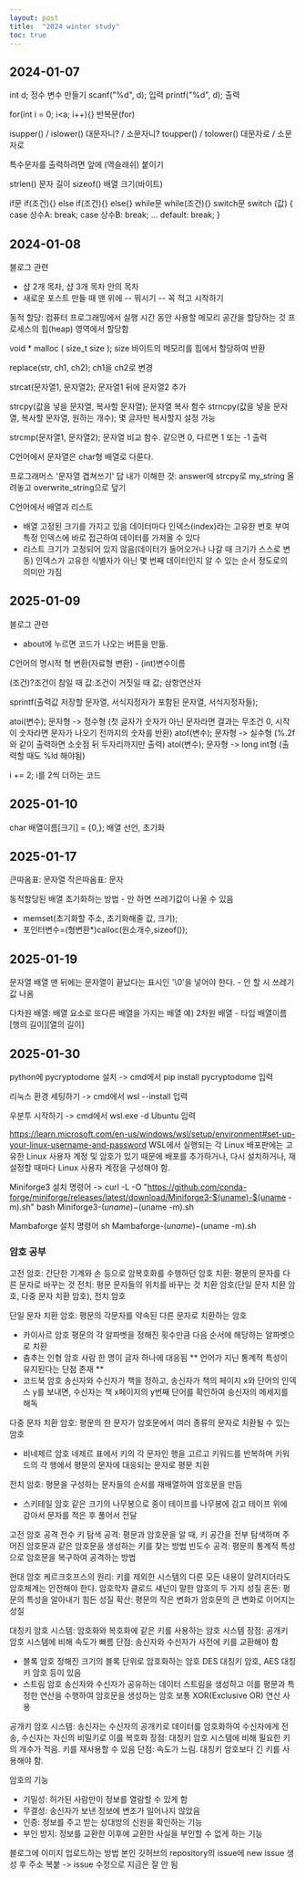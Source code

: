 ```yaml
---
layout: post
title:  "2024 winter study"
toc: true
---
```


## 2024-01-07

int d; 정수 변수 만들기
scanf("%d", d); 입력
printf("%d", d); 출력

for(int i = 0; i<a; i++){} 반복문(for)

isupper() / islower() 대문자니? / 소문자니?
toupper() / tolower() 대문자로 / 소문자로

특수문자를 출력하려면 앞에 \(역슬래쉬) 붙이기

strlen() 문자 길이
sizeof() 배열 크기(바이트)

if문
if(조건){} else if(조건){} else{}
while문
while(조건){}
switch문
switch (값) {
    case 상수A:
       break;
    case 상수B:
       break;
    ...
    default:
       break;
}

## 2024-01-08

블로그 관련
- 샵 2개 목차, 샵 3개 목차 안의 목차
- 새로운 포스트 만들 때 맨 위에 -- 뭐시기 -- 꼭 적고 시작하기

동적 할당: 컴퓨터 프로그래밍에서 실행 시간 동안 사용할 메모리 공간을 할당하는 것
프로세스의 힙(heap) 영역에서 할당함

void * malloc ( size_t size ); size 바이트의 메모리를 힙에서 할당하여 반환

replace(str, ch1, ch2); ch1을 ch2로 변경

strcat(문자열1, 문자열2); 문자열1 뒤에 문자열2 추가

strcpy(값을 넣을 문자열, 복사할 문자열); 문자열 복사 함수
strncpy(값을 넣을 문자열, 복사할 문자열, 원하는 개수); 몇 글자만 복사할지 설정 가능

strcmp(문자열1, 문자열2); 문자열 비교 함수. 같으면 0, 다르면 1 또는 -1 출력

C언어에서 문자열은 char형 배열로 다룬다.

프로그래머스 '문자열 겹쳐쓰기' 답 내가 이해한 것: answer에 strcpy로 my_string 올려놓고 overwrite_string으로 덮기

C언어에서 배열과 리스트
- 배열
고정된 크기를 가지고 있음
데이터마다 인덱스(index)라는 고유한 번호 부여
특정 인덱스에 바로 접근하여 데이터를 가져올 수 있다
- 리스트
크기가 고정되어 있지 않음(데이터가 들어오거나 나갈 때 크기가 스스로 변동)
인덱스가 고유한 식별자가 아닌 몇 번째 데이터인지 알 수 있는 순서 정도로의 의미만 가짐

## 2025-01-09

블로그 관련
- about에 누르면 코드가 나오는 버튼을 만듦.

C언어의 명시적 형 변환(자료형 변환) - (int)변수이름

(조건)?조건이 참일 때 값:조건이 거짓일 때 값; 삼항연산자

sprintf(출력값 저장할 문자열, 서식지정자가 포함된 문자열, 서식지정자들);

atoi(변수); 문자형 -> 정수형 (첫 글자가 숫자가 아닌 문자라면 결과는 무조건 0, 시작이 숫자라면 문자가 나오기 전까지의 숫자를 반환)
atof(변수); 문자형 -> 실수형 (%.2f와 같이 출력하면 소숫점 뒤 두자리까지만 출력)
atol(변수); 문자형 -> long int형 (출력할 때도 %ld 해야됨)

i += 2; i를 2씩 더하는 코드

## 2025-01-10

char 배열이름[크기] = {0,}; 배열 선언, 초기화

## 2025-01-17

큰따옴표: 문자열
작은따옴표: 문자

동적할당된 배열 초기화하는 방법 - 안 하면 쓰레기값이 나올 수 있음
- memset(초기화할 주소, 초기화해줄 값, 크기);
- 포인터변수=(형변환*)calloc(원소개수,sizeof());

## 2025-01-19

문자열 배열 맨 뒤에는 문자열이 끝났다는 표시인 '\0'을 넣어야 한다. - 안 할 시 쓰레기값 나옴

다차원 배열: 배열 요소로 또다른 배열을 가지는 배열
예) 2차원 배열 - 타입 배열이름[행의 길이][열의 길이]

## 2025-01-30

python에 pycryptodome 설치 -> cmd에서 pip install pycryptodome 입력

리눅스 환경 세팅하기 -> cmd에서 wsl --install 입력

우분투 시작하기 -> cmd에서 wsl.exe -d Ubuntu 입력

https://learn.microsoft.com/en-us/windows/wsl/setup/environment#set-up-your-linux-username-and-password
WSL에서 실행되는 각 Linux 배포판에는 고유한 Linux 사용자 계정 및 암호가 있기 때문에 배포를 추가하거나, 다시 설치하거나, 재설정할 때마다 Linux 사용자 계정을 구성해야 함.

Miniforge3 설치 명령어 ->
curl -L -O "https://github.com/conda-forge/miniforge/releases/latest/download/Miniforge3-$(uname)-$(uname -m).sh"
bash Miniforge3-$(uname)-$(uname -m).sh

Mambaforge 설치 명령어
sh Mambaforge-$(uname)-$(uname -m).sh

### 암호 공부
고전 암호: 간단한 기계와 손 등으로 암복호화를 수행하던 암호
치환: 평문의 문자를 다른 문자로 바꾸는 것
전치: 평문 문자들의 위치를 바꾸는 것
치환 암호(단일 문자 치환 암호, 다중 문자 치환 암호), 전치 암호

단일 문자 치환 암호: 평문의 각문자를 약속된 다른 문자로 치환하는 암호
- 카이사르 암호
평문의 각 알파벳을 정해진 횟수만큼 다음 순서에 해당하는 알파벳으로 치환
- 춤추는 인형 암호
사람 한 명이 글자 하나에 대응됨
** 언어가 지닌 통계적 특성이 유지된다는 단점 존재 **
- 코드북 암호
송신자와 수신자가 책을 정하고, 송신자가 책의 페이지 x와 단어의 인덱스 y를 보내면, 수신자는 책 x페이지의 y번째 단어를 확인하여 송신자의 메세지를 해독

다중 문자 치환 암호: 평문의 한 문자가 암호문에서 여러 종류의 문자로 치환될 수 있는 암호
- 비네제르 암호
네제르 표에서 키의 각 문자인 행을 고르고 키워드를 반복하며 키워드의 각 행에서 평문의 문자에 대응되는 문자로 평문 치환

전치 암호: 평문을 구성하는 문자들의 순서를 재배열하여 암호문을 만듬
- 스키테일 암호
같은 크기의 나무봉으로 종이 테이프를 나무봉에 감고 테이프 위에 감아서 문자를 적은 후 풀어서 전달

고전 암호 공격
전수 키 탐색 공격: 평문과 암호문을 알 때, 키 공간을 전부 탐색하며 주어진 암호문과 같은 암호문을 생성하는 키를 찾는 방법
빈도수 공격: 평문의 통계적 특성으로 암호문을 복구하여 공격하는 방법

현대 암호
케르크호프스의 원리: 키를 제외한 시스템의 다른 모든 내용이 알려지더라도 암호체계는 안전해야 한다.
암호학자 클로드 섀넌이 말한 암호의 두 가지 성질
혼돈: 평문의 특성을 알아내기 힘든 성질
확산: 평문의 작은 변화가 암호문의 큰 변화로 이어지는 성질

대칭키 암호 시스템: 암호화와 복호화에 같은 키를 사용하는 암호 시스템
장점: 공개키 암호 시스템에 비해 속도가 빠름
단점: 송신자와 수신자가 사전에 키를 교환해야 함
- 블록 암호
정해진 크기의 블록 단위로 암호화하는 암호
DES 대칭키 암호, AES 대칭키 암호 등이 있음
- 스트림 암호
송신자와 수신자가 공유하는 데이터 스트림을 생성하고 이를 평문과 특정한 연산을 수행하여 암호문을 생성하는 암호
보통 XOR(Exclusive OR) 연산 사용

공개키 암호 시스템: 송신자는 수신자의 공개키로 데이터를 암호화하여 수신자에게 전송, 수신자는 자신의 비밀키로 이를 복호화
장점: 대칭키 암호 시스템에 비해 필요한 키의 개수가 적음. 키를 재사용할 수 있음
단점: 속도가 느림. 대칭키 암호보다 긴 키를 사용해야 함.

암호의 기능
- 기밀성: 허가된 사람만이 정보를 열람할 수 있게 함
- 무결성: 송신자가 보낸 정보에 변조가 일어나지 않았음
- 인증: 정보를 주고 받는 상대방의 신원을 확인하는 기능
- 부인 방지: 정보를 교환한 이후에 교환한 사실을 부인할 수 없게 하는 기능

블로그에 이미지 업로드하는 방법
본인 깃허브의 repository의 issue에 new issue 생성 후 주소 복붙 -> issue 수정으로 지금은 잘 안 됨
